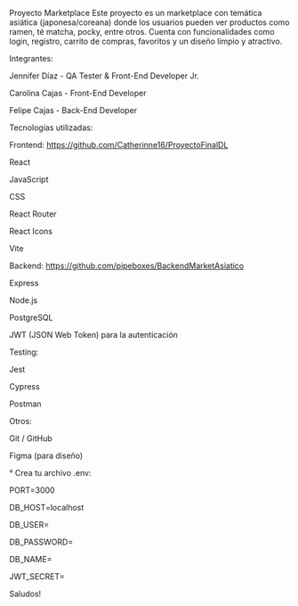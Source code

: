 Proyecto Marketplace
Este proyecto es un marketplace con temática asiática (japonesa/coreana) donde los usuarios pueden ver productos como ramen, té matcha, pocky, entre otros. Cuenta con funcionalidades como login, registro, carrito de compras, favoritos y un diseño limpio y atractivo.

Integrantes:

Jennifer Díaz - QA Tester & Front-End Developer Jr.

Carolina Cajas - Front-End Developer

Felipe Cajas - Back-End Developer

Tecnologías utilizadas:

Frontend: https://github.com/Catherinne16/ProyectoFinalDL

React

JavaScript

CSS

React Router

React Icons

Vite

Backend:  https://github.com/pipeboxes/BackendMarketAsiatico

Express

Node.js

PostgreSQL

JWT (JSON Web Token) para la autenticación


Testing:

Jest

Cypress

Postman

Otros:

Git / GitHub

Figma (para diseño)

° Crea tu archivo .env:

PORT=3000

DB_HOST=localhost

DB_USER=

DB_PASSWORD=

DB_NAME=

JWT_SECRET=


Saludos!
